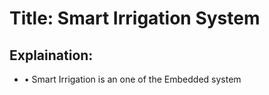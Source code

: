 # Title: Smart Irrigation System

## Explaination:
* •	Smart Irrigation is an one of the Embedded system
